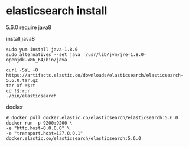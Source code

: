 # elasticsearch install

5.6.0 require java8


install java8
```
sudo yum install java-1.8.0
sudo alternatives --set java  /usr/lib/jvm/jre-1.8.0-openjdk.x86_64/bin/java
```


```
curl -SsL -O https://artifacts.elastic.co/downloads/elasticsearch/elasticsearch-5.6.0.tar.gz
tar xf !$:t
cd !$:r:r
./bin/elasticsearch
```


docker 
```
# docker pull docker.elastic.co/elasticsearch/elasticsearch:5.6.0
docker run -p 9200:9200 \
-e "http.host=0.0.0.0" \
-e "transport.host=127.0.0.1" docker.elastic.co/elasticsearch/elasticsearch:5.6.0
```
